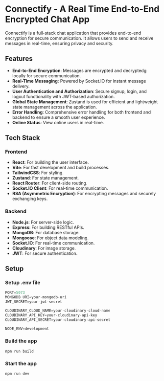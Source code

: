 # Connectify - A Real Time End-to-End Encrypted Chat App

Connectify is a full-stack chat application that provides end-to-end encryption for secure communication. It allows users to send and receive messages in real-time, ensuring privacy and security.


## Features

- **End-to-End Encryption**: Messages are encrypted and decryptedg locally for secure communication.
- **Real-Time Messaging**: Powered by Socket.IO for instant message delivery.
- **User Authentication and Authorization**: Secure signup, login, and logout functionality with JWT-based authorization.
- **Global State Management**: Zustand is used for efficient and lightweight state management across the application.
- **Error Handling**: Comprehensive error handling for both frontend and backend to ensure a smooth user experience.
- **Online Status**: View online users in real-time.


## Tech Stack

### Frontend
- **React**: For building the user interface.
- **Vite**: For fast development and build processes.
- **TailwindCSS**: For styling.
- **Zustand**: For state management.
- **React Router**: For client-side routing.
- **Socket.IO Client**: For real-time communication.
- **RSA (Asymmetric Encryption)**: For encrypting messages and securely exchanging keys.

### Backend
- **Node.js**: For server-side logic.
- **Express**: For building RESTful APIs.
- **MongoDB**: For database storage.
- **Mongoose**: For object data modeling.
- **Socket.IO**: For real-time communication.
- **Cloudinary**: For image storage.
- **JWT**: For secure authentication.


## Setup

### Setup .env file

```js
PORT=5073
MONGODB_URI=your-mongodb-uri
JWT_SECRET=your-jwt-secret

CLOUDINARY_CLOUD_NAME=your-cloudinary-cloud-name
CLOUDINARY_API_KEY=your-cloudinary-api-key
CLOUDINARY_API_SECRET=your-cloudinary-api-secret

NODE_ENV=development
```

### Build the app

```shell
npm run build
```

### Start the app

```shell
npm run dev
```
